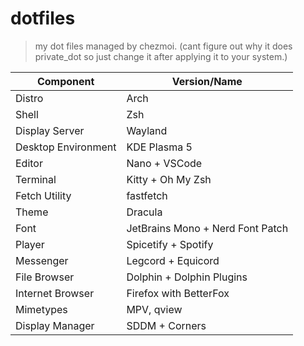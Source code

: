 # dotfiles

> my dot files managed by chezmoi.
> (cant figure out why it does private_dot so just change it after applying it to your system.)

| Component             | Version/Name                                 |
|-----------------------|----------------------------------------------|
| Distro                | Arch                                         |
| Shell                 | Zsh                                          |
| Display Server        | Wayland                                      |
| Desktop Environment   | KDE Plasma 5                                 |
| Editor                | Nano + VSCode                                |
| Terminal              | Kitty + Oh My Zsh                            |
| Fetch Utility         | fastfetch                                    |
| Theme                 | Dracula                                      |
| Font                  | JetBrains Mono + Nerd Font Patch             |
| Player                | Spicetify + Spotify                          |
| Messenger             | Legcord + Equicord                           |
| File Browser          | Dolphin + Dolphin Plugins                    |
| Internet Browser      | Firefox with BetterFox                       |
| Mimetypes             | MPV, qview                                   |
| Display Manager       | SDDM + Corners                               |
